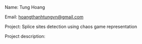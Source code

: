 Name: Tung Hoang

Email: hoangthanhtungvn@gmail.com


Project: Splice sites detection using chaos game representation

Project description: 

